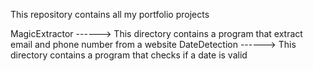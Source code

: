 This repository contains all my portfolio projects

MagicExtractor ------> This directory contains a program that extract email and phone number from a website
DateDetection  ------> This directory contains a program that checks if a date is valid
